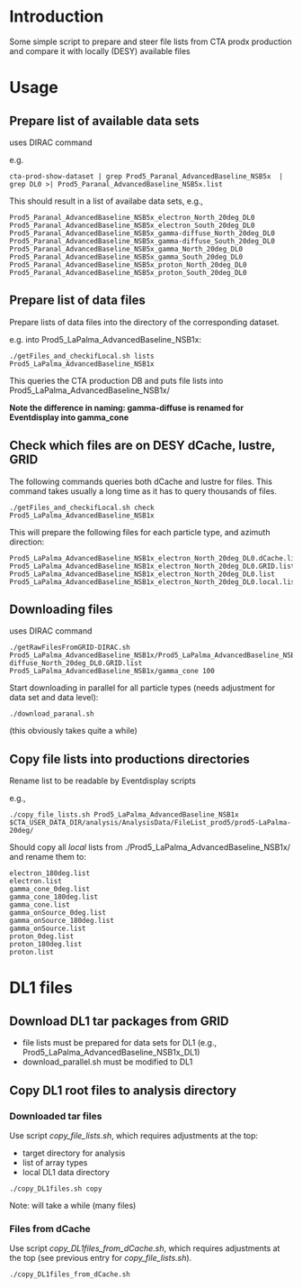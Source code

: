 # Introduction

Some simple script to prepare and steer file lists from CTA prodx production and compare it with locally (DESY)
available files

# Usage

## Prepare list of available data sets

uses DIRAC command

e.g.

```
cta-prod-show-dataset | grep Prod5_Paranal_AdvancedBaseline_NSB5x  | grep DL0 >| Prod5_Paranal_AdvancedBaseline_NSB5x.list
```

This should result in a list of availabe data sets, e.g.,

```
Prod5_Paranal_AdvancedBaseline_NSB5x_electron_North_20deg_DL0
Prod5_Paranal_AdvancedBaseline_NSB5x_electron_South_20deg_DL0
Prod5_Paranal_AdvancedBaseline_NSB5x_gamma-diffuse_North_20deg_DL0
Prod5_Paranal_AdvancedBaseline_NSB5x_gamma-diffuse_South_20deg_DL0
Prod5_Paranal_AdvancedBaseline_NSB5x_gamma_North_20deg_DL0
Prod5_Paranal_AdvancedBaseline_NSB5x_gamma_South_20deg_DL0
Prod5_Paranal_AdvancedBaseline_NSB5x_proton_North_20deg_DL0
Prod5_Paranal_AdvancedBaseline_NSB5x_proton_South_20deg_DL0
```

## Prepare list of data files

Prepare lists of data files into the directory of the corresponding dataset.

e.g. into Prod5_LaPalma_AdvancedBaseline_NSB1x:

```
./getFiles_and_checkifLocal.sh lists Prod5_LaPalma_AdvancedBaseline_NSB1x
```

This queries the CTA production DB and puts file lists into Prod5_LaPalma_AdvancedBaseline_NSB1x/<particle type>

**Note the difference in naming: gamma-diffuse is renamed for Eventdisplay into gamma_cone**

## Check which files are on DESY dCache, lustre, GRID

The following commands queries both dCache and lustre for files.
This command takes usually a long time as it has to query thousands of files.

```
./getFiles_and_checkifLocal.sh check Prod5_LaPalma_AdvancedBaseline_NSB1x
```

This will prepare the following files for each particle type, and azimuth direction:

```
Prod5_LaPalma_AdvancedBaseline_NSB1x_electron_North_20deg_DL0.dCache.list
Prod5_LaPalma_AdvancedBaseline_NSB1x_electron_North_20deg_DL0.GRID.list
Prod5_LaPalma_AdvancedBaseline_NSB1x_electron_North_20deg_DL0.list
Prod5_LaPalma_AdvancedBaseline_NSB1x_electron_North_20deg_DL0.local.list
```

## Downloading files

uses DIRAC command

```
./getRawFilesFromGRID-DIRAC.sh Prod5_LaPalma_AdvancedBaseline_NSB1x/Prod5_LaPalma_AdvancedBaseline_NSB1x_gamma-diffuse_North_20deg_DL0.GRID.list Prod5_LaPalma_AdvancedBaseline_NSB1x/gamma_cone 100
```

Start downloading in parallel for all particle types (needs adjustment for data set and data level):

```
./download_paranal.sh
```

(this obviously takes quite a while)


## Copy file lists into productions directories

Rename list to be readable by Eventdisplay scripts

e.g.,
```
./copy_file_lists.sh Prod5_LaPalma_AdvancedBaseline_NSB1x $CTA_USER_DATA_DIR/analysis/AnalysisData/FileList_prod5/prod5-LaPalma-20deg/
```
Should copy all *local* lists from ./Prod5_LaPalma_AdvancedBaseline_NSB1x/ and rename them to:
```
electron_180deg.list
electron.list
gamma_cone_0deg.list
gamma_cone_180deg.list
gamma_cone.list
gamma_onSource_0deg.list
gamma_onSource_180deg.list
gamma_onSource.list
proton_0deg.list
proton_180deg.list
proton.list
```

# DL1 files 

## Download DL1 tar packages from GRID

- file lists must be prepared for data sets for DL1 (e.g., Prod5_LaPalma_AdvancedBaseline_NSB1x_DL1)
- download_parallel.sh must be modified to DL1

## Copy DL1 root files to analysis directory

### Downloaded tar files

Use script *copy_file_lists.sh*, which requires adjustments at the top:

- target directory for analysis
- list of array types
- local DL1 data directory

```
./copy_DL1files.sh copy
```

Note: will take a while (many files)

### Files from dCache

Use script *copy_DL1files_from_dCache.sh*, which requires adjustments at the top (see previous entry for *copy_file_lists.sh*).

```
./copy_DL1files_from_dCache.sh
```


